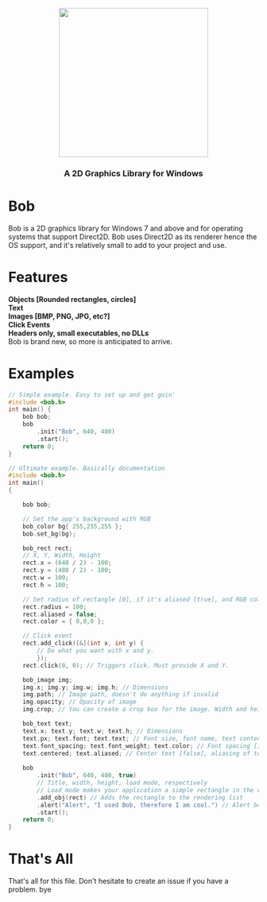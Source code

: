 <p align="center"> <img width="default" height="300"
        src="https://cdn.discordapp.com/attachments/736359303744585821/990590102843568138/bob.png">
<h3 align="center">A 2D Graphics Library for Windows</h3>
</p>
<h1>Bob</h1>
<p>Bob is a 2D graphics library for Windows 7 and above and for operating systems that support Direct2D. Bob uses
    Direct2D as its renderer hence the OS support, and it's relatively small to add to your project and use.</p>
<h1>Features</h1>
<b>
Objects [Rounded rectangles, circles]<br>
Text<br>
Images [BMP, PNG, JPG, etc?]<br>
Click Events<br>
Headers only, small executables, no DLLs


</b>
<br>
Bob is brand new, so more is anticipated to arrive.
<h1>Examples</h1>

```cpp
// Simple example. Easy to set up and get goin'
#include <bob.h>
int main() {
    bob bob;
    bob
        .init("Bob", 640, 480)
        .start();
    return 0;
}
```
```cpp
// Ultimate example. Basically documentation
#include <bob.h>
int main()
{

	bob bob;

	// Set the app's background with RGB
	bob_color bg{ 255,255,255 };
	bob.set_bg(bg);

	bob_rect rect;
	// X, Y, Width, Height
	rect.x = (640 / 2) - 100;
	rect.y = (480 / 2) - 100;
	rect.w = 100;
	rect.h = 100;

	// Set radius of rectangle [0], if it's aliased [true], and RGB color
	rect.radius = 100;
	rect.aliased = false;
	rect.color = { 0,0,0 };

	// Click event 
	rect.add_click([&](int x, int y) {
		// Do what you want with x and y.
		});
	rect.click(0, 0); // Triggers click. Must provide X and Y.

	bob_image img;
	img.x; img.y; img.w; img.h; // Dimensions
	img.path; // Image path, doesn't do anything if invalid
	img.opacity; // Opacity of image
	img.crop; // You can create a crop box for the image. Width and height are required. It's a bob_rect.

	bob_text text;
	text.x; text.y; text.w; text.h; // Dimensions
	text.px; text.font; text.text; // Font size, font name, text content, respectively
	text.font_spacing; text.font_weight; text.color; // Font spacing [1-5], font weight [100-700], RGB color
	text.centered; text.aliased; // Center text [false], aliasing of text [false]
	
	bob
		.init("Bob", 640, 480, true)
		// Title, width, height, load mode, respectively
		// Load mode makes your application a simple rectangle in the center, good for loading screens. [false]
		.add_obj(rect) // Adds the rectangle to the rendering list
		.alert("Alert", "I used Bob, therefore I am cool.") // Alert box. [box title, box content/message]
		.start();
	return 0;
}
```
# That's All
That's all for this file. Don't hesitate to create an issue if you have a problem. bye

